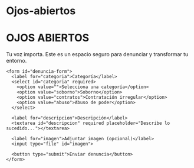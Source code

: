 # Ojos-abiertos
<!DOCTYPE html>
<html lang="es">
<head>
  <meta charset="UTF-8">
  <meta name="viewport" content="width=device-width, initial-scale=1.0">
  <title>Ojos Abiertos</title>
  <link rel="stylesheet" href="style.css">
</head>
<body>
  <div class="container">
    <h1>OJOS ABIERTOS</h1>
    <p>Tu voz importa. Este es un espacio seguro para denunciar y transformar tu entorno.</p>
    
    <form id="denuncia-form">
      <label for="categoria">Categoría</label>
      <select id="categoria" required>
        <option value="">Selecciona una categoría</option>
        <option value="soborno">Soborno</option>
        <option value="contratos">Contratación irregular</option>
        <option value="abuso">Abuso de poder</option>
      </select>

      <label for="descripcion">Descripción</label>
      <textarea id="descripcion" required placeholder="Describe lo sucedido..."></textarea>

      <label for="imagen">Adjuntar imagen (opcional)</label>
      <input type="file" id="imagen">

      <button type="submit">Enviar denuncia</button>
    </form>
  </div>

  <script src="app.js"></script>
</body>
</html>
